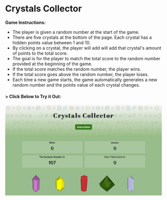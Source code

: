 # Crystals Collector

__Game Instructions:__
* The player is given a random number at the start of the game.
* There are five crystals at the bottom of the page. Each crystal has a hidden points value between 1 and 10.
* By clicking on a crystal, the player will add will add that crystal's amount of points to the total score.
* The goal is for the player to match the total score to the random number provided at the beginning of the game.
* If the total score matches the random number, the player wins.
* If the total score goes above the random number, the player loses.
* Each time a new game starts, the game automatically generates a new random number and the points value of each crystal changes.

#### > __Click Below to Try it Out:__
[![Crystals Collector](assets/images/crystalscollector1.png)](https://aolaleye.github.io/crystals-collector/)
